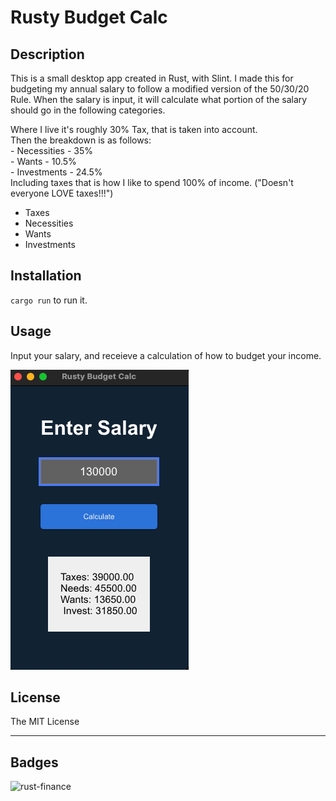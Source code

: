 # Rusty Budget Calc

## Description

This is a small desktop app created in Rust, with Slint. 
I made this for budgeting my annual salary to follow a modified version of the 50/30/20 Rule.
When the salary is input, it will calculate what portion of the salary should go in the following categories.

Where I live it's roughly 30% Tax, that is taken into account. <br />
Then the breakdown is as follows: <br />
    - Necessities - 35% <br />
    - Wants       - 10.5% <br />
    - Investments - 24.5% <br />
Including taxes that is how I like to spend 100% of income. ("Doesn't everyone LOVE taxes!!!")


- Taxes
- Necessities
- Wants
- Investments

## Installation

`cargo run` to run it.

## Usage

Input your salary, and receieve a calculation of how to budget your income.

![Alt text](assets/program-photo.png "Photo of Rust Budget Calculator")

## License

The MIT License

---

## Badges

![rust-finance](https://img.shields.io/github/languages/top/parsTroy/rust-finance)

[comment]: <## Tests> 
